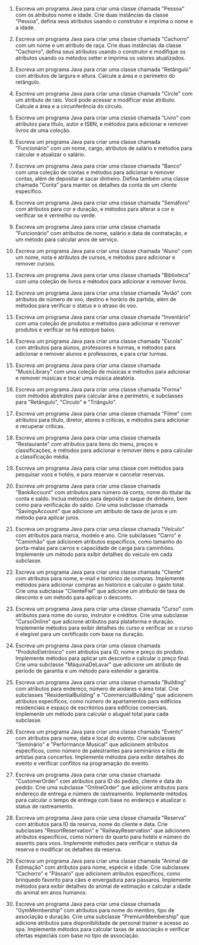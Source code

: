 1. Escreva um programa Java para criar uma classe chamada "Pessoa" com os atributos nome e idade. Crie duas instâncias da classe "Pessoa", defina seus atributos usando o construtor e imprima o nome e a idade.

2. Escreva um programa Java para criar uma classe chamada "Cachorro" com um nome e um atributo de raça. Crie duas instâncias da classe "Cachorro", defina seus atributos usando o construtor e modifique os atributos usando os métodos setter e imprima os valores atualizados.

3. Escreva um programa Java para criar uma classe chamada "Retângulo" com atributos de largura e altura. Calcule a área e o perímetro do retângulo.

4. Escreva um programa Java para criar uma classe chamada "Circle" com um atributo de raio. Você pode acessar e modificar esse atributo. Calcule a área e a circunferência do círculo.

5. Escreva um programa Java para criar uma classe chamada "Livro" com atributos para título, autor e ISBN, e métodos para adicionar e remover livros de uma coleção.

6. Escreva um programa Java para criar uma classe chamada "Funcionário" com um nome, cargo, atributos de salário e métodos para calcular e atualizar o salário.

7. Escreva um programa Java para criar uma classe chamada "Banco" com uma coleção de contas e métodos para adicionar e remover contas, além de depositar e sacar dinheiro. Defina também uma classe chamada "Conta" para manter os detalhes da conta de um cliente específico.

8. Escreva um programa Java para criar uma classe chamada "Semáforo" com atributos para cor e duração, e métodos para alterar a cor e verificar se é vermelho ou verde.

9. Escreva um programa Java para criar uma classe chamada "Funcionário" com atributos de nome, salário e data de contratação, e um método para calcular anos de serviço.

10. Escreva um programa Java para criar uma classe chamada "Aluno" com um nome, nota e atributos de cursos, e métodos para adicionar e remover cursos.

11. Escreva um programa Java para criar uma classe chamada "Biblioteca" com uma coleção de livros e métodos para adicionar e remover livros.

12. Escreva um programa Java para criar uma classe chamada "Avião" com atributos de número de voo, destino e horário de partida, além de métodos para verificar o status e o atraso do voo.

13. Escreva um programa Java para criar uma classe chamada "Inventário" com uma coleção de produtos e métodos para adicionar e remover produtos e verificar se há estoque baixo.

14. Escreva um programa Java para criar uma classe chamada "Escola" com atributos para alunos, professores e turmas, e métodos para adicionar e remover alunos e professores, e para criar turmas.

15. Escreva um programa Java para criar uma classe chamada "MusicLibrary" com uma coleção de músicas e métodos para adicionar e remover músicas e tocar uma música aleatória.

16. Escreva um programa Java para criar uma classe chamada "Forma" com métodos abstratos para calcular área e perímetro, e subclasses para "Retângulo", "Círculo" e "Triângulo".

17. Escreva um programa Java para criar uma classe chamada "Filme" com atributos para título, diretor, atores e críticas, e métodos para adicionar e recuperar críticas.

18. Escreva um programa Java para criar uma classe chamada "Restaurante" com atributos para itens do menu, preços e classificações, e métodos para adicionar e remover itens e para calcular a classificação média.

19. Escreva um programa Java para criar uma classe com métodos para pesquisar voos e hotéis, e para reservar e cancelar reservas.

20. Escreva um programa Java para criar uma classe chamada "BankAccount" com atributos para número da conta, nome do titular da conta e saldo. Inclua métodos para depósito e saque de dinheiro, bem como para verificação do saldo. Crie uma subclasse chamada "SavingsAccount" que adicione um atributo de taxa de juros e um método para aplicar juros.

21. Escreva um programa Java para criar uma classe chamada "Veículo" com atributos para marca, modelo e ano. Crie subclasses "Carro" e "Caminhão" que adicionem atributos específicos, como tamanho do porta-malas para carros e capacidade de carga para caminhões. Implemente um método para exibir detalhes do veículo em cada subclasse.

22. Escreva um programa Java para criar uma classe chamada "Cliente" com atributos para nome, e-mail e histórico de compras. Implemente métodos para adicionar compras ao histórico e calcular o gasto total. Crie uma subclasse "ClienteFiel" que adicione um atributo de taxa de desconto e um método para aplicar o desconto.

23. Escreva um programa Java para criar uma classe chamada "Curso" com atributos para nome do curso, instrutor e créditos. Crie uma subclasse "CursoOnline" que adicione atributos para plataforma e duração. Implemente métodos para exibir detalhes do curso e verificar se o curso é elegível para um certificado com base na duração.

24. Escreva um programa Java para criar uma classe chamada "ProdutoEletrônico" com atributos para ID, nome e preço do produto. Implemente métodos para aplicar um desconto e calcular o preço final. Crie uma subclasse "MáquinaDeLavar" que adicione um atributo de período de garantia e um método para estender a garantia.

25. Escreva um programa Java para criar uma classe chamada "Building" com atributos para endereço, número de andares e área total. Crie subclasses "ResidentialBuilding" e "CommercialBuilding" que adicionem atributos específicos, como número de apartamentos para edifícios residenciais e espaço de escritórios para edifícios comerciais. Implemente um método para calcular o aluguel total para cada subclasse.

26. Escreva um programa Java para criar uma classe chamada "Evento" com atributos para nome, data e local do evento. Crie subclasses "Seminário" e "Performance Musical" que adicionem atributos específicos, como número de palestrantes para seminários e lista de artistas para concertos. Implemente métodos para exibir detalhes do evento e verificar conflitos na programação do evento.

27. Escreva um programa Java para criar uma classe chamada "CustomerOrder" com atributos para ID do pedido, cliente e data do pedido. Crie uma subclasse "OnlineOrder" que adicione atributos para endereço de entrega e número de rastreamento. Implemente métodos para calcular o tempo de entrega com base no endereço e atualizar o status de rastreamento.

28. Escreva um programa Java para criar uma classe chamada "Reserva" com atributos para ID da reserva, nome do cliente e data. Crie subclasses "ResortReservation" e "RailwayReservation" que adicionem atributos específicos, como número do quarto para hotéis e número do assento para voos. Implemente métodos para verificar o status da reserva e modificar os detalhes da reserva.

29. Escreva um programa Java para criar uma classe chamada "Animal de Estimação" com atributos para nome, espécie e idade. Crie subclasses "Cachorro" e "Pássaro" que adicionem atributos específicos, como brinquedo favorito para cães e envergadura para pássaros. Implemente métodos para exibir detalhes do animal de estimação e calcular a idade do animal em anos humanos.

30. Escreva um programa Java para criar uma classe chamada "GymMembership" com atributos para nome do membro, tipo de associação e duração. Crie uma subclasse "PremiumMembership" que adicione atributos para disponibilidade de personal trainer e acesso ao spa. Implemente métodos para calcular taxas de associação e verificar ofertas especiais com base no tipo de associação.
